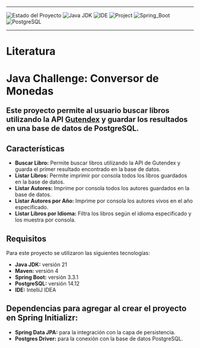___
![Estado del Proyecto](https://img.shields.io/badge/STATUS-FINALIZADO-green)
![Java JDK](https://img.shields.io/badge/Java_JDK-v21.0-blue)
![IDE](https://img.shields.io/badge/IDE-Intellij_IDEA-blue)
![Project](https://img.shields.io/badge/Project-Maven-blue)
![Spring_Boot](https://img.shields.io/badge/Spring_Boot-v3.3.1-blue)
![PostgreSQL](https://img.shields.io/badge/PostgreSQL-v14.12-blue)
___

# Literatura

# Java Challenge: Conversor de Monedas

### <span style="font-size:larger;">Este proyecto permite al usuario buscar libros utilizando la API [Gutendex](https://gutendex.com/) y guardar los resultados en una base de datos de PostgreSQL.

## Características 

- **Buscar Libro:** Permite buscar libros utilizando la API de Gutendex y guarda el primer resultado encontrado en la base de datos.
- **Listar Libros:** Permite imprimir por consola todos los libros guardados en la base de datos.
- **Listar Autores:** Imprime por consola todos los autores guardados en la base de datos.
- **Listar Autores por Año:** Imprime por consola los autores vivos en el año especificado.
- **Listar Libros por Idioma:** Filtra los libros según el idioma especificado y los muestra por consola.

## Requisitos 

Para este proyecto se utilizaron las siguientes tecnologías:
- **Java JDK:** versión 21
- **Maven:** versión 4
- **Spring Boot:** versión 3.3.1
- **PostgreSQL:** versión 14.12
- **IDE:** IntelliJ IDEA

## Dependencias para agregar al crear el proyecto en Spring Initializr:
- **Spring Data JPA:** para la integración con la capa de persistencia.
- **Postgres Driver:** para la conexión con la base de datos PostgreSQL.
